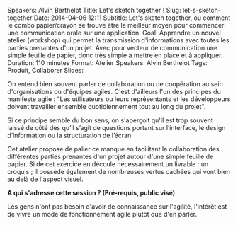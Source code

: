 Speakers: Alvin Berthelot
Title: Let's sketch together !
Slug: let-s-sketch-together
Date: 2014-04-06 12:11
Subtitle: Let's sketch together, ou comment le combo papier/crayon se trouve être le meilleur moyen pour commencer une communication orale sur une application.
Goal: Apprendre un nouvel atelier (workshop) qui permet la transmission d'informations avec toutes les parties prenantes d'un projet. Avec pour vecteur de communication une simple feuille de papier, donc très simple à mettre en place et à appliquer.
Duration: 110 minutes
Format: Atelier
Speakers: Alvin Berthelot
Tags: Produit, Collaborer
Slides: <script async class="speakerdeck-embed" data-id="50dfba70a1ed0131998a224c4f72de20" data-ratio="1.77777777777778" src="//speakerdeck.com/assets/embed.js"></script>

On entend bien souvent parler de collaboration ou de coopération au sein d'organisations ou d'équipes agiles. 
C'est d'ailleurs l'un des principes du manifeste agile : "Les utilisateurs ou leurs représentants et les développeurs doivent travailler ensemble quotidiennement tout au long du projet".

Si ce principe semble du bon sens, on s'aperçoit qu'il est trop souvent laissé de côté dès qu’il s’agit de questions portant sur l’interface, le design d’information ou la structuration de l’écran.

Cet atelier propose de palier ce manque en facilitant la collaboration des différentes parties prenantes d'un projet autour d'une simple feuille de papier. Si de cet exercice en découle nécessairement un livrable : un croquis ; il possède également de nombreuses vertus cachées qui vont bien au delà de l'aspect visuel.

**A qui s'adresse cette session ? (Pré-requis, public visé)**

Les gens n'ont pas besoin d'avoir de connaissance sur l'agilité, l'intérêt est de vivre un mode de fonctionnement agile plutôt que d'en parler.
